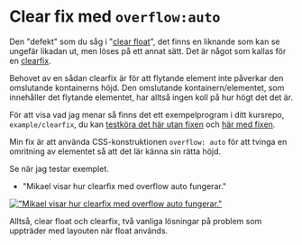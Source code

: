 Clear fix med `overflow:auto`
=============================

Den "defekt" som du såg i "[clear float](../clear-float/README.md)", det finns en liknande som kan se ungefär likadan ut, men löses på ett annat sätt. Det är något som kallas för en [clearfix](http://stackoverflow.com/questions/8554043/what-is-clearfix).

Behovet av en sådan clearfix är för att flytande element inte påverkar den omslutande kontainerns höjd. Den omslutande kontainern/elementet, som innehåller det flytande elementet, har alltså ingen koll på hur högt det det är.

För att visa vad jag menar så finns det ett exempelprogram i ditt kursrepo, `example/clearfix`, du kan [testköra det här utan fixen](clear-no.html) och [här med fixen](clear.html).

Min fix är att använda CSS-konstruktionen `overflow: auto` för att tvinga en omritning av elementet så att det lär känna sin rätta höjd.

Se när jag testar exemplet.

* "Mikael visar hur clearfix med overflow auto fungerar."

[!["Mikael visar hur clearfix med overflow auto fungerar."](https://img.youtube.com/vi/BhPxWRkvc74/0.jpg)](https://www.youtube.com/watch?v=BhPxWRkvc74)

Alltså, clear float och clearfix, två vanliga lösningar på problem som uppträder med layouten när float används.
